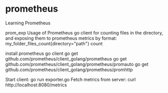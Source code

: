 # prometheus
Learning Prometheus

prom_exp
Usage of Prometheus go client for counting files in the directory, and exposing them to prometheus metrics by format:
  my_folder_files_count{directory="path"} count

install prometheus go client 
  go get github.com/prometheus/client_golang/prometheus
  go get github.com/prometheus/client_golang/prometheus/promauto
  go get github.com/prometheus/client_golang/prometheus/promhttp

Start client:
   go run exporter.go
Fetch metrics from server:
   curl http://localhost:8080/metrics
